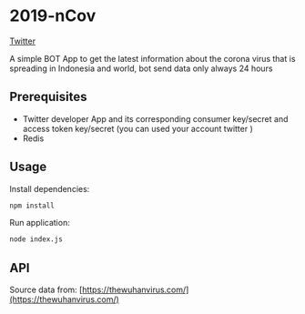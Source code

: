 # 2019-nCov
[Twitter](https://twitter.com/Linggaadi4)

A simple BOT App to get the latest information about the corona virus that is spreading in Indonesia and world, bot send data only always 24 hours

## Prerequisites
- Twitter developer App and its corresponding consumer key/secret and access token key/secret (you can used your account twitter )
- Redis

## Usage
Install dependencies:
```bash
npm install
```

Run application:
```bash
node index.js
```
## API 
Source data from: [https://thewuhanvirus.com/](https://thewuhanvirus.com/)